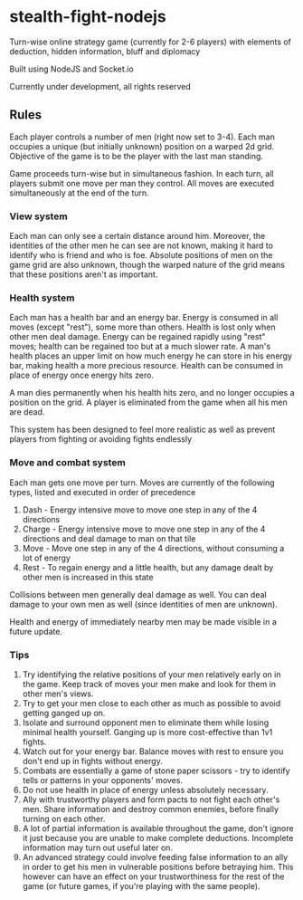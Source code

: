 # stealth-fight-nodejs

Turn-wise online strategy game (currently for 2-6 players) with elements of deduction, hidden information, bluff and diplomacy

Built using NodeJS and Socket.io

Currently under development, all rights reserved

## Rules

Each player controls a number of men (right now set to 3-4). Each man occupies a unique (but initially unknown) position on a warped 2d grid. Objective of the game is to be the player with the last man standing.

Game proceeds turn-wise but in simultaneous fashion. In each turn, all players submit one move per man they control. All moves are executed simultaneously at the end of the turn.

### View system

Each man can only see a certain distance around him. Moreover, the identities of the other men he can see are not known, making it hard to identify who is friend and who is foe. Absolute positions of men on the game grid are also unknown, though the warped nature of the grid means that these positions aren't as important.

### Health system

Each man has a health bar and an energy bar. Energy is consumed in all moves (except "rest"), some more than others. Health is lost only when other men deal damage. Energy can be regained rapidly using "rest" moves; health can be regained too but at a much slower rate. A man's health places an upper limit on how much energy he can store in his energy bar, making health a more precious resource. Health can be consumed in place of energy once energy hits zero.

A man dies permanently when his health hits zero, and no longer occupies a position on the grid. A player is eliminated from the game when all his men are dead.

This system has been designed to feel more realistic as well as prevent players from fighting or avoiding fights endlessly

### Move and combat system

Each man gets one move per turn. Moves are currently of the following types, listed and executed in order of precedence

1. Dash - Energy intensive move to move one step in any of the 4 directions
2. Charge - Energy intensive move to move one step in any of the 4 directions and deal damage to man on that tile
3. Move - Move one step in any of the 4 directions, without consuming a lot of energy
4. Rest - To regain energy and a little health, but any damage dealt by other men is increased in this state

Collisions between men generally deal damage as well. You can deal damage to your own men as well (since identities of men are unknown).

Health and energy of immediately nearby men may be made visible in a future update.

### Tips

1. Try identifying the relative positions of your men relatively early on in the game. Keep track of moves your men make and look for them in other men's views.
2. Try to get your men close to each other as much as possible to avoid getting ganged up on.
3. Isolate and surround opponent men to eliminate them while losing minimal health yourself. Ganging up is more cost-effective than 1v1 fights.
4. Watch out for your energy bar. Balance moves with rest to ensure you don't end up in fights without energy.
5. Combats are essentially a game of stone paper scissors - try to identify tells or patterns in your opponents' moves.
6. Do not use health in place of energy unless absolutely necessary.
7. Ally with trustworthy players and form pacts to not fight each other's men. Share information and destroy common enemies, before finally turning on each other.
8. A lot of partial information is available throughout the game, don't ignore it just because you are unable to make complete deductions. Incomplete information may turn out useful later on.
9. An advanced strategy could involve feeding false information to an ally in order to get his men in vulnerable positions before betraying him. This however can have an effect on your trustworthiness for the rest of the game (or future games, if you're playing with the same people).
